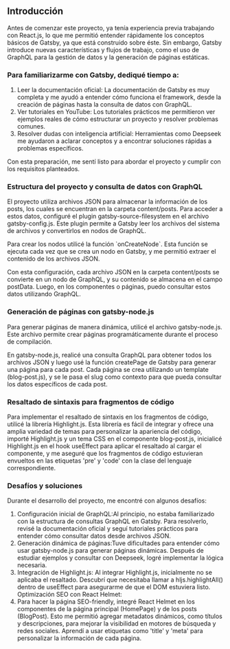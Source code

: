 <h2>Introducción</h2>

Antes de comenzar este proyecto, ya tenía experiencia previa trabajando con React.js, lo que me permitió entender rápidamente los conceptos básicos de Gatsby, ya que está construido sobre éste. Sin embargo, Gatsby introduce nuevas características y flujos de trabajo, como el uso de GraphQL para la gestión de datos y la generación de páginas estáticas.

### Para familiarizarme con Gatsby, dediqué tiempo a:
<ol>
  <li> Leer la documentación oficial: La documentación de Gatsby es muy completa y me ayudó a entender cómo funciona el framework, desde la creación de páginas hasta la consulta de datos con GraphQL. </li>
  <li> Ver tutoriales en YouTube: Los tutoriales prácticos me permitieron ver ejemplos reales de cómo estructurar un proyecto y resolver problemas comunes. </li>
  <li> Resolver dudas con inteligencia artificial: Herramientas como Deepseek me ayudaron a aclarar conceptos y a encontrar soluciones rápidas a problemas específicos. </li> 
</ol>

Con esta preparación, me sentí listo para abordar el proyecto y cumplir con los requisitos planteados.

<h3>Estructura del proyecto y consulta de datos con GraphQL</h3>
<p>El proyecto utiliza archivos JSON para almacenar la información de los posts, los cuales se encuentran en la carpeta content/posts. Para acceder a estos datos, configuré el plugin gatsby-source-filesystem en el archivo gatsby-config.js. Este plugin permite a Gatsby leer los archivos del sistema de archivos y convertirlos en nodos de GraphQL.</p>

<p>Para crear los nodos utilicé la función `onCreateNode`. Esta función se ejecuta cada vez que se crea un nodo en Gatsby, y me permitió extraer el contenido de los archivos JSON.</p>

<p>Con esta configuración, cada archivo JSON en la carpeta content/posts se convierte en un nodo de GraphQL, y su contenido se almacena en el campo postData. Luego, en los componentes o páginas, puedo consultar estos datos utilizando GraphQL.</p>


<h3>Generación de páginas con gatsby-node.js</h3>
<p>Para generar páginas de manera dinámica, utilicé el archivo gatsby-node.js. Este archivo permite crear páginas programáticamente durante el proceso de compilación.</p>

<p>En gatsby-node.js, realicé una consulta GraphQL para obtener todos los archivos JSON y luego usé la función createPage de Gatsby para generar una página para cada post. Cada página se crea utilizando un template (blog-post.js), y se le pasa el slug como contexto para que pueda consultar los datos específicos de cada post.</p>

<h3>Resaltado de sintaxis para fragmentos de código</h3>
<p>Para implementar el resaltado de sintaxis en los fragmentos de código, utilicé la librería Highlight.js. Esta librería es fácil de integrar y ofrece una amplia variedad de temas para personalizar la apariencia del código, importé Highlight.js y un tema CSS en el componente blog-post.js, inicialicé Highlight.js en el hook useEffect para aplicar el resaltado al cargar el componente, y me aseguré que los fragmentos de código estuvieran envueltos en las etiquetas 'pre' y 'code' con la clase del lenguaje correspondiente.

<h3>Desafíos y soluciones</h3>
Durante el desarrollo del proyecto, me encontré con algunos desafíos:
<ol>
<li>Configuración inicial de GraphQL:Al principio, no estaba familiarizado con la estructura de consultas GraphQL en Gatsby. Para resolverlo, revisé la documentación oficial y seguí tutoriales prácticos para entender cómo consultar datos desde archivos JSON.</li>
<li> Generación dinámica de páginas:Tuve dificultades para entender cómo usar gatsby-node.js para generar páginas dinámicas. Después de estudiar ejemplos y consultar con Deepseek, logré implementar la lógica necesaria. </li>
<li>Integración de Highlight.js: Al integrar Highlight.js, inicialmente no se aplicaba el resaltado. Descubrí que necesitaba llamar a hljs.highlightAll() dentro de useEffect para asegurarme de que el DOM estuviera listo.</li>
Optimización SEO con React Helmet:
<li>Para hacer la página SEO-friendly, integré React Helmet en los componentes de la página principal (HomePage) y de los posts (BlogPost). Esto me permitió agregar metadatos dinámicos, como títulos y descripciones, para mejorar la visibilidad en motores de búsqueda y redes sociales. Aprendí a usar etiquetas como 'title' y 'meta' para personalizar la información de cada página. </li>
</ol>

